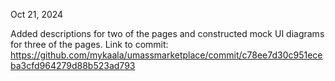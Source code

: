 Oct 21, 2024

Added descriptions for two of the pages and constructed mock UI diagrams for three of the pages.
Link to commit: https://github.com/mykaala/umassmarketplace/commit/c78ee7d30c951eceba3cfd964279d88b523ad793
